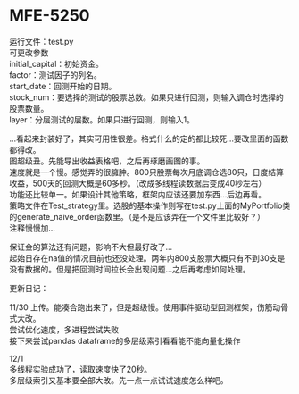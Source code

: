 # MFE-5250
  
  
运行文件：test.py  
可更改参数  
initial_capital：初始资金。  
factor：测试因子的列名。  
start_date：回测开始的日期。  
stock_num：要选择的测试的股票总数。如果只进行回测，则输入调仓时选择的股票数量。  
layer：分层测试的层数。如果只进行回测，则输入1。  
  
...看起来封装好了，其实可用性很差。格式什么的定的都比较死...要改里面的函数都得改。  
图超级丑。先能导出收益表格吧，之后再琢磨画图的事。  
速度就是一个慢。感觉弄的很臃肿。800只股票每次月底调仓选80只，日度结算收益，500天的回测大概是60多秒。（改成多线程读数据后变成40秒左右）  
功能还比较单一。如果设计其他策略，框架内应该还要加东西...后边再看。  
策略文件在Test_strategy里。选股的基本操作则写在test.py上面的MyPortfolio类的generate_naive_order函数里。（是不是应该弄在一个文件里比较好？）  
注释慢慢加...  
  
保证金的算法还有问题，影响不大但最好改了...  
起始日存在na值的情况目前也还没处理。两年内800支股票大概只有不到30支是没有数据的。但是把回测时间拉长会出现问题...之后再考虑如何处理。  
  
  
  
  
  
更新日记：  
  
11/30 
上传。能凑合跑出来了，但是超级慢。使用事件驱动型回测框架，伤筋动骨式大改。  
尝试优化速度，多进程尝试失败  
接下来尝试pandas dataframe的多层级索引看看能不能向量化操作  
  
12/1  
多线程实验成功了，读取速度快了20秒。  
多层级索引又基本要全部大改。先一点一点试试速度怎么样吧。  
